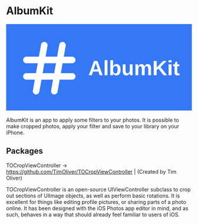 # AlbumKit
<p><img src="https://github.com/cnmalper/AlbumKit/blob/main/Contents/albumkitLogo.png"/></p>

AlbumKit is an app to apply some filters to your photos. It is possible to make cropped photos, apply your filter and save to your library on your iPhone.

## Packages
TOCropViewController -> https://github.com/TimOliver/TOCropViewController | (Created by Tim Oliver)

TOCropViewController is an open-source UIViewController subclass to crop out sections of UIImage objects, as well as perform basic rotations. It is excellent for things like editing profile pictures, or sharing parts of a photo online. It has been designed with the iOS Photos app editor in mind, and as such, behaves in a way that should already feel familiar to users of iOS.


